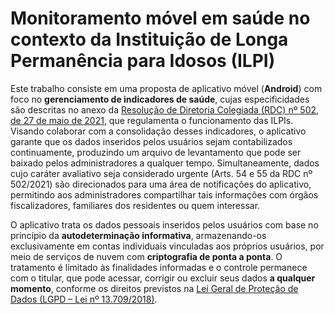 # Monitoramento móvel em saúde no contexto da Instituição de Longa Permanência para Idosos (ILPI)

Este trabalho consiste em uma proposta de aplicativo móvel (**Android**) com foco no **gerenciamento de indicadores de saúde**, cujas especificidades são descritas no anexo da [Resolução de Diretoria Colegiada (RDC) nº 502, de 27 de maio de 2021](https://bvsms.saude.gov.br/bvs/saudelegis/anvisa/2020/rdc0502_27_05_2021.pdf), que regulamenta o funcionamento das ILPIs. Visando colaborar com a consolidação desses indicadores, o aplicativo garante que os dados inseridos pelos usuários sejam contabilizados continuamente, produzindo um arquivo de levantamento que pode ser baixado pelos administradores a qualquer tempo. Simultaneamente, dados cujo caráter avaliativo seja considerado urgente (Arts. 54 e 55 da RDC nº 502/2021) são direcionados para uma área de notificações do aplicativo, permitindo aos administradores compartilhar tais informações com órgãos fiscalizadores, familiares dos residentes ou quem interessar.

O aplicativo trata os dados pessoais inseridos pelos usuários com base no princípio da **autodeterminação informativa**, armazenando-os exclusivamente em contas individuais vinculadas aos próprios usuários, por meio de serviços de nuvem com **criptografia de ponta a ponta**. O tratamento é limitado às finalidades informadas e o controle permanece com o titular, que pode acessar, corrigir ou excluir seus dados **a qualquer momento**, conforme os direitos previstos na [Lei Geral de Proteção de Dados (LGPD – Lei nº 13.709/2018)](https://www.planalto.gov.br/ccivil_03/_ato2015-2018/2018/lei/l13709.htm).